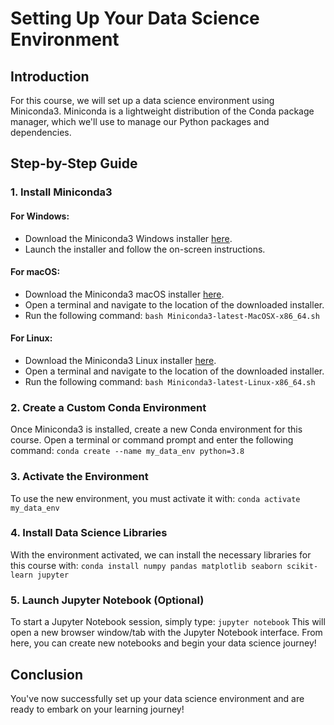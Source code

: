 # Setting Up Your Data Science Environment

## Introduction
For this course, we will set up a data science environment using Miniconda3. Miniconda is a lightweight distribution of the Conda package manager, which we'll use to manage our Python packages and dependencies.

## Step-by-Step Guide

### 1. Install Miniconda3

#### For Windows:
- Download the Miniconda3 Windows installer [here](https://docs.conda.io/en/latest/miniconda.html).
- Launch the installer and follow the on-screen instructions.

#### For macOS:
- Download the Miniconda3 macOS installer [here](https://docs.conda.io/en/latest/miniconda.html).
- Open a terminal and navigate to the location of the downloaded installer.
- Run the following command: `bash Miniconda3-latest-MacOSX-x86_64.sh`

#### For Linux:
- Download the Miniconda3 Linux installer [here](https://docs.conda.io/en/latest/miniconda.html).
- Open a terminal and navigate to the location of the downloaded installer.
- Run the following command: `bash Miniconda3-latest-Linux-x86_64.sh`

### 2. Create a Custom Conda Environment
Once Miniconda3 is installed, create a new Conda environment for this course. Open a terminal or command prompt and enter the following command:
`conda create --name my_data_env python=3.8`

### 3. Activate the Environment
To use the new environment, you must activate it with:
`conda activate my_data_env`

### 4. Install Data Science Libraries
With the environment activated, we can install the necessary libraries for this course with:
`conda install numpy pandas matplotlib seaborn scikit-learn jupyter`

### 5. Launch Jupyter Notebook (Optional)
To start a Jupyter Notebook session, simply type:
`jupyter notebook`
This will open a new browser window/tab with the Jupyter Notebook interface. From here, you can create new notebooks and begin your data science journey!

## Conclusion
You've now successfully set up your data science environment and are ready to embark on your learning journey!
